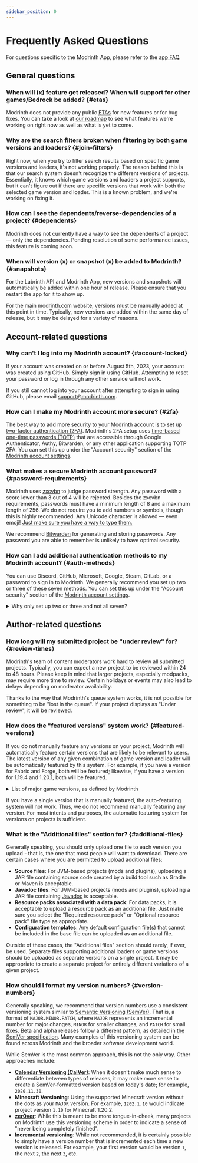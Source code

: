 ```yaml
---
sidebar_position: 0
---
```


# Frequently Asked Questions

For questions specific to the Modrinth App, please refer to the [app FAQ](app.md).

## General questions

### When will (x) feature get released? When will support for other games/Bedrock be added? {#etas}

Modrinth does not provide any public <abbr title="Estimated Time of Arrival">ETAs</abbr> for new features or for bug fixes. You can take a look at [our roadmap](../roadmap.md) to see what features we're working on right now as well as what is yet to come.

### Why are the search filters broken when filtering by both game versions and loaders? {#join-filters}

Right now, when you try to filter search results based on specific game versions and loaders, it's not working properly. The reason behind this is that our search system doesn't recognize the different versions of projects. Essentially, it knows which game versions and loaders a project supports, but it can't figure out if there are specific versions that work with both the selected game version and loader. This is a known problem, and we're working on fixing it.

### How can I see the dependents/reverse-dependencies of a project? {#dependents}

Modrinth does not currently have a way to see the dependents of a project — only the dependencies. Pending resolution of some performance issues, this feature is coming soon.

### When will version (x) or snapshot (x) be added to Modrinth? {#snapshots}

For the Labrinth API and Modrinth App, new versions and snapshots will automatically be added within one hour of release. Please ensure that you restart the app for it to show up.

For the main modrinth.com website, versions must be manually added at this point in time. Typically, new versions are added within the same day of release, but it may be delayed for a variety of reasons.

## Account-related questions

### Why can't I log into my Modrinth account? {#account-locked}

If your account was created on or before August 5th, 2023, your account was created using GitHub. Simply sign in using GitHub. Attempting to reset your password or log in through any other service will not work.

If you still cannot log into your account after attempting to sign in using GitHub, please email support@modrinth.com.

### How can I make my Modrinth account more secure? {#2fa}

The best way to add more security to your Modrinth account is to set up [two-factor authentication (2FA)](https://en.wikipedia.org/wiki/Multi-factor_authentication). Modrinth's 2FA setup uses [time-based one-time passwords (TOTP)](https://en.wikipedia.org/wiki/Time-based_one-time_password) that are accessible through Google Authenticator, Authy, Bitwarden, or any other application supporting TOTP 2FA. You can set this up under the "Account security" section of the [Modrinth account settings](https://modrinth.com/settings/account).

### What makes a secure Modrinth account password? {#password-requirements}

Modrinth uses [zxcvbn](https://lowe.github.io/tryzxcvbn/) to judge password strength. Any password with a score lower than 3 out of 4 will be rejected. Besides the zxcvbn requirements, passwords must have a minimum length of 8 and a maximum length of 256. We do not require you to add numbers or symbols, though this is highly recommended. Any Unicode character is allowed — even emoji! [Just make sure you have a way to type them.](https://www.youtube.com/watch?v=3AtBE9BOvvk)

We recommend [Bitwarden](https://bitwarden.com) for generating and storing passwords. Any password you are able to remember is unlikely to have optimal security.

### How can I add additional authentication methods to my Modrinth account? {#auth-methods}

You can use Discord, GitHub, Microsoft, Google, Steam, GitLab, or a password to sign in to Modrinth. We generally recommend you set up two or three of these seven methods. You can set this up under the "Account security" section of the [Modrinth account settings](https://modrinth.com/settings/account).

<details><summary>Why only set up two or three and not all seven?</summary>

There is a delicate balance to be struck when choosing how to log in to your Modrinth account. Setting up too few authentication methods can leave you prone to locking yourself out of your Modrinth account if you lose your login information for one service. Meanwhile, setting up too many can leave your Modrinth account prone to also being compromised if your login for another service is compromised.

If all of your passwords are secure and unique (i.e. generated by a password manager program), you typically do not have to worry about this at all. For more information about what we consider to be a secure password, please see [What makes a secure Modrinth account password?](#password-requirements)

</details>

## Author-related questions

### How long will my submitted project be "under review" for? {#review-times}

Modrinth's team of content moderators work hard to review all submitted projects. Typically, you can expect a new project to be reviewed within 24 to 48 hours. Please keep in mind that larger projects, especially modpacks, may require more time to review. Certain holidays or events may also lead to delays depending on moderator availability.

Thanks to the way that Modrinth's queue system works, it is not possible for something to be "lost in the queue". If your project displays as "Under review", it will be reviewed.

### How does the "featured versions" system work? {#featured-versions}

If you do not manually feature any versions on your project, Modrinth will automatically feature certain versions that are likely to be relevant to users. The latest version of any given combination of game version and loader will be automatically featured by this system. For example, if you have a version for Fabric and Forge, both will be featured; likewise, if you have a version for 1.19.4 and 1.20.1, both will be featured.

<details>
<summary>List of major game versions, as defined by Modrinth</summary>

1.20.2, 1.20.1, 1.20, 1.19.4, 1.19.3, 1.19.2, 1.19, 1.18.2, 1.17.1, 1.16.5, 1.16.1, 1.15.2, 1.14.4, 1.13.2, 1.12.2, 1.11.2, 1.10.2, 1.9.4, 1.8.9, 1.7.10, 1.6.4, 1.5.2, 1.4.7, 1.3.2, 1.2.5, 1.1, b1.7.3

This list was last updated September 23rd, 2023. If you wish to see the list of latest versions at any time, the following command can be run in a Bash terminal:  
`curl -s https://api.modrinth.com/v2/tag/game_version | jq -r '[.[] | select(.major==true) | .version] | join(", ")'`

</details>

If you have a single version that is manually featured, the auto-featuring system will not work. Thus, we do not recommend manually featuring any version. For most intents and purposes, the automatic featuring system for versions on projects is sufficient.

### What is the "Additional files" section for? {#additional-files}

Generally speaking, you should only upload one file to each version you upload - that is, the one that most people will want to download. There are certain cases where you are permitted to upload additional files:

- **Source files**: For JVM-based projects (mods and plugins), uploading a JAR file containing source code created by a build tool such as Gradle or Maven is acceptable.
- **Javadoc files**: For JVM-based projects (mods and plugins), uploading a JAR file containing [Javadoc](https://en.wikipedia.org/wiki/Javadoc) is acceptable.
- **Resource packs associated with a data pack**: For data packs, it is acceptable to upload a resource pack as an additional file. Just make sure you select the "Required resource pack" or "Optional resource pack" file type as appropriate.
- **Configuration templates**: Any default configuration file(s) that cannot be included in the base file can be uploaded as an additional file.

Outside of these cases, the "Additional files" section should rarely, if ever, be used. Separate files supporting additional loaders or game versions should be uploaded as separate versions on a single project. It may be appropriate to create a separate project for entirely different variations of a given project.

### How should I format my version numbers? {#version-numbers}

Generally speaking, we recommend that version numbers use a consistent versioning system similar to [Semantic Versioning (SemVer)](https://www.geeksforgeeks.org/introduction-semantic-versioning). That is, a format of `MAJOR.MINOR.PATCH`, where `MAJOR` represents an incremental number for major changes, `MINOR` for smaller changes, and `PATCH` for small fixes. Beta and alpha releases follow a different pattern, as detailed in [the SemVer specification](https://semver.org). Many examples of this versioning system can be found across Modrinth and the broader software development world.

While SemVer is the most common approach, this is not the only way. Other approaches include:

- **[Calendar Versioning (CalVer)](https://calver.org)**: When it doesn't make much sense to differentiate between types of releases, it may make more sense to create a SemVer-formatted version based on today's date; for example, `2020.11.30`.
- **Minecraft Versioning**: Using the supported Minecraft version without the dots as your `MAJOR` version. For example, `1202.1.10` would indicate project version `1.10` for Minecraft 1.20.2.
- **[zer0ver](https://0ver.org)**: While this is meant to be more tongue-in-cheek, many projects on Modrinth use this versioning scheme in order to indicate a sense of "never being completely finished".
- **Incremental versioning**: While not recommended, it is certainly possible to simply have a version number that is incremented each time a new version is released. For example, your first version would be version `1`, the next `2`, the next `3`, etc.

[Discord]: https://discord.modrinth.com